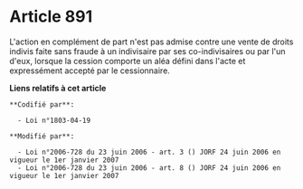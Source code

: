 # Article 891

L'action en complément de part n'est pas admise contre une vente de droits indivis faite sans fraude à un indivisaire par ses
co-indivisaires ou par l'un d'eux, lorsque la cession comporte un aléa défini dans l'acte et expressément accepté par le
cessionnaire.

**Liens relatifs à cet article**

	**Codifié par**:

	  - Loi n°1803-04-19

	**Modifié par**:

	  - Loi n°2006-728 du 23 juin 2006 - art. 3 () JORF 24 juin 2006 en vigueur le 1er janvier 2007
	  - Loi n°2006-728 du 23 juin 2006 - art. 8 () JORF 24 juin 2006 en vigueur le 1er janvier 2007
